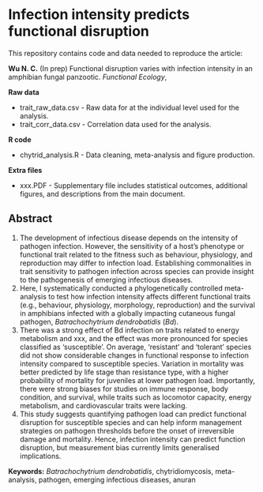 # Infection intensity predicts functional disruption
This repository contains code and data needed to reproduce the article:

**Wu N. C.** (In prep) Functional disruption varies with infection intensity in an amphibian fungal panzootic. *Functional Ecology*,

**Raw data**
- trait_raw_data.csv - Raw data for at the individual level used for the analysis.
- trait_corr_data.csv - Correlation data used for the analysis.

**R code**
- chytrid_analysis.R - Data cleaning, meta-analysis and figure production.

**Extra files**
- xxx.PDF - Supplementary file includes statistical outcomes, additional figures, and descriptions from the main document.

## Abstract
1. The development of infectious disease depends on the intensity of pathogen infection. However, the sensitivity of a host’s phenotype or functional trait related to the fitness such as behaviour, physiology, and reproduction may differ to infection load. Establishing commonalities in trait sensitivity to pathogen infection across species can provide insight to the pathogenesis of emerging infectious diseases.
2. Here, I systematically conducted a phylogenetically controlled meta-analysis to test how infection intensity affects different functional traits (e.g., behaviour, physiology, morphology, reproduction) and the survival in amphibians infected with a globally impacting cutaneous fungal pathogen, *Batrachochytrium dendrobatidis* (*Bd*).
3. There was a strong effect of Bd infection on traits related to energy metabolism and xxx, and the effect was more pronounced for species classified as ‘susceptible’. On average, ‘resistant’ and ‘tolerant’ species did not show considerable changes in functional response to infection intensity compared to susceptible species. Variation in mortality was better predicted by life stage than resistance type, with a higher probability of mortality for juveniles at lower pathogen load. Importantly, there were strong biases for studies on immune response, body condition, and survival, while traits such as locomotor capacity, energy metabolism, and cardiovascular traits were lacking.
4. This study suggests quantifying pathogen load can predict functional disruption for susceptible species and can help inform management strategies on pathogen thresholds before the onset of irreversible damage and mortality. Hence, infection intensity can predict function disruption, but measurement bias currently limits generalised implications.


**Keywords:** *Batrachochytrium dendrobatidis*, chytridiomycosis, meta-analysis, pathogen, emerging infectious diseases, anuran

